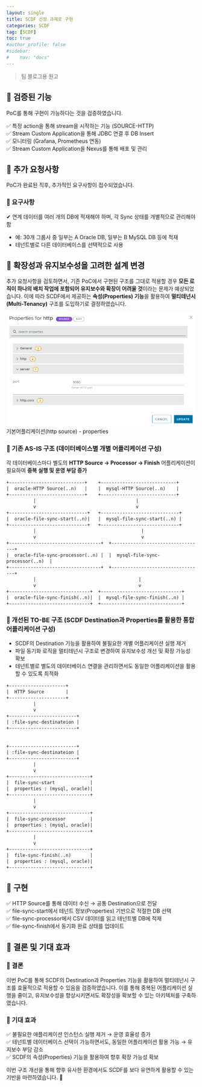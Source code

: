 ```yaml
---
layout: single
title: SCDF 선정 과제로 구현
categories: SCDF
tag: [SCDF]
toc: true
#author_profile: false
#sidebar:
#    nav: "docs"
---
```


> 팀 블로그용 원고

## 📌 검증된 기능

PoC를 통해 구현이 가능하다는 것을 검증하였습니다.

✅ 특정 action을 통해 stream을 시작하는 기능 (SOURCE-HTTP)  
✅ Stream Custom Application을 통해 JDBC 연결 후 DB Insert  
✅ 모니터링 (Grafana, Prometheus 연동)  
✅ Stream Custom Application을 Nexus를 통해 배포 및 관리

## 📌 추가 요청사항

PoC가 완료된 직후, 추가적인 요구사항이 접수되었습니다.

### 🔹 요구사항

✔ 연계 데이터를 여러 개의 DB에 적재해야 하며, 각 Sync 상태를 개별적으로 관리해야 함

- 예: 30개 그룹사 중 일부는 A Oracle DB, 일부는 B MySQL DB 등에 적재
- 테넌트별로 다른 데이터베이스를 선택적으로 사용

## 📌 확장성과 유지보수성을 고려한 설계 변경

추가 요청사항을 검토하면서, 기존 PoC에서 구현된 구조를 그대로 적용할 경우 **모든 로직이 하나의 배치 작업에 포함되어 유지보수와 확장이 어려울 것**이라는 문제가 예상되었습니다.
이에 따라 SCDF에서 제공하는 **속성(Properties) 기능**을 활용하여 **멀티테넌시(Multi-Tenancy)** 구조를 도입하기로 결정하였습니다.

<img src="/images/scdf/img.png" alt="" />
기본어플리케이션(http source) - properties

### 🔹 기존 AS-IS 구조 (데이터베이스별 개별 어플리케이션 구성)

각 데이터베이스마다 별도의 **HTTP Source → Processor → Finish** 어플리케이션이 필요하여 **중복 실행 및 운영 부담 증가**


```
+----------------------------+    +----------------------------+
|  oracle-HTTP Source(..n)   |    |  mysql-HTTP Source(..n)    |
+----------------------------+    +----------------------------+
          |                                     |
          v                                     v
+-----------------------------+   +-----------------------------+ 
|  oracle-file-sync-start(..n)|   |  mysql-file-sync-start(..n) |
+-----------------------------+   +-----------------------------+
          |                                       |
          v                                       v
+----------------------------------+  +----------------------------------+
|  oracle-file-sync-processor(..n) |  |  mysql-file-sync-processor(..n)  |
+----------------------------------+  +----------------------------------+
          |                                      |
          v                                      v
+------------------------------+  +------------------------------+
|  oracle-file-sync-finish(..n)|  |  mysql-file-sync-finish(..n) |
+------------------------------+  +------------------------------+
```
### 🔹 개선된 TO-BE 구조 (SCDF Destination과 Properties를 활용한 통합 어플리케이션 구성)
- SCDF의 Destination 기능을 활용하여 불필요한 개별 어플리케이션 실행 제거
- 파일 동기화 로직을 멀티테넌시 구조로 변경하여 유지보수성 개선 및 확장 가능성 확보
- 테넌트별로 별도의 데이터베이스 연결을 관리하면서도 동일한 어플리케이션을 활용할 수 있도록 최적화


```
+---------------------+
|  HTTP Source        |
+---------------------+
          | 
          v
+-------------------------+
| :file-sync-destinateion |
+-------------------------+


+-------------------------+
| :file-sync-destinateion |
+-------------------------+
          | 
          v
+------------------------------+
|  file-sync-start             |
|  properties : (mysql, oracle)|
+------------------------------+
          |
          v
+------------------------------+
|  file-sync-processor         |
|  properties : (mysql, oracle)|
+------------------------------+
          |
          v
+------------------------------+
|  file-sync-finish(..n)       |
|  properties : (mysql, oracle)|
+------------------------------+
```

## 📌 구현

✅ HTTP Source를 통해 데이터 수신 → 공통 Destination으로 전달  
✅ file-sync-start에서 테넌트 정보(Properties) 기반으로 적절한 DB 선택  
✅ file-sync-processor에서 CSV 데이터를 읽고 테넌트별 DB에 적재  
✅ file-sync-finish에서 동기화 완료 상태를 업데이트

## 📌 결론 및 기대 효과

### 🔹 결론

이번 PoC를 통해 SCDF의 Destination과 Properties 기능을 활용하여 멀티테넌시 구조를 효율적으로 적용할 수 있음을 검증하였습니다.
이를 통해 중복된 어플리케이션 실행을 줄이고, 유지보수성을 향상시키면서도 확장성을 확보할 수 있는 아키텍처를 구축하였습니다.

### 🔹 기대 효과

✅ 불필요한 애플리케이션 인스턴스 실행 제거 → 운영 효율성 증가  
✅ 테넌트별 데이터베이스 선택이 가능하면서도, 동일한 어플리케이션 활용 가능 → 유지보수 부담 감소  
✅ SCDF의 속성(Properties) 기능을 활용하여 향후 확장 가능성 확보

이번 구조 개선을 통해 향후 유사한 환경에서도 SCDF를 보다 유연하게 활용할 수 있는 기반을 마련하였습니다. 🚀